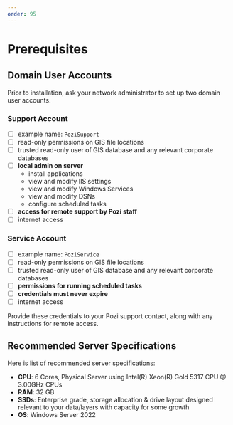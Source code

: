```yaml
---
order: 95
---
```


# Prerequisites

## Domain User Accounts

Prior to installation, ask your network administrator to set up two domain user accounts.

### Support Account

- [ ] example name: `PoziSupport`
- [ ] read-only permissions on GIS file locations
- [ ] trusted read-only user of GIS database and any relevant corporate databases
- [ ] **local admin on server**
  - install applications
  - view and modify IIS settings
  - view and modify Windows Services
  - view and modify DSNs
  - configure scheduled tasks
- [ ] **access for remote support by Pozi staff**
- [ ] internet access

### Service Account

- [ ] example name: `PoziService`
- [ ] read-only permissions on GIS file locations
- [ ] trusted read-only user of GIS database and any relevant corporate databases
- [ ] **permissions for running scheduled tasks**
- [ ] **credentials must never expire**
- [ ] internet access

Provide these credentials to your Pozi support contact, along with any instructions for remote access.

## Recommended Server Specifications

Here is list of recommended server specifications:

- **CPU**: 6 Cores, Physical Server using Intel(R) Xeon(R) Gold 5317 CPU @ 3.00GHz CPUs
- **RAM**: 32 GB
- **SSDs**: Enterprise grade, storage allocation & drive layout designed relevant to your data/layers with capacity for some growth
- **OS**: Windows Server 2022
